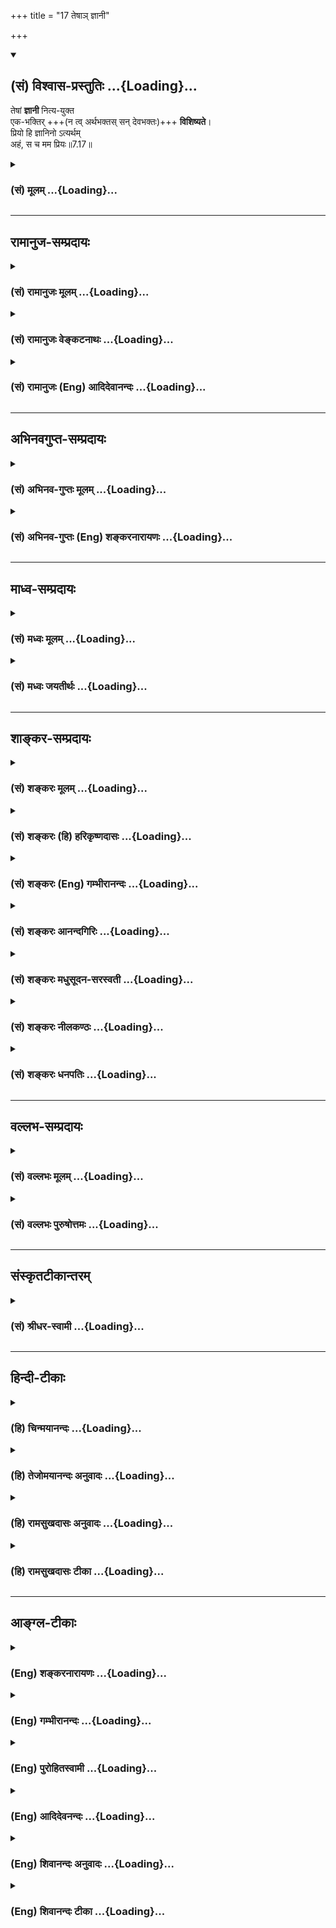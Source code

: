+++
title = "17 तेषाञ् ज्ञानी"

+++
<div class="js_include" newlevelforh1="2" title="(सं) विश्वास-प्रस्तुतिः" unfilled url="/mahAbhAratam/vyAsaH/shlokashaH/06-bhIShma-parva/03-bhagavad-gItA-parva/saMskRtam/vishvAsa-prastutiH/07_jnAna-vijnAna-yogaH/17_teShA~n_jnAnI.md">
<details open><summary><h2>(सं) विश्वास-प्रस्तुतिः ...{Loading}...</h2></summary>

तेषां **ज्ञानी** नित्य-युक्त  
एक-भक्तिर् +++(न त्व् अर्थभक्तस् सन् देवभक्तः)+++ **विशिष्यते**।  
प्रियो हि ज्ञानिनो ऽत्यर्थम्  
अहं, स च मम प्रियः॥7.17॥
</details>
</div>
<div class="js_include collapsed" newlevelforh1="3" title="(सं) मूलम्" unfilled url="/mahAbhAratam/vyAsaH/shlokashaH/06-bhIShma-parva/03-bhagavad-gItA-parva/saMskRtam/mUlam/07_jnAna-vijnAna-yogaH/17_teShA~n_jnAnI.md">
<details><summary><h3>(सं) मूलम् ...{Loading}...</h3></summary>

तेषां ज्ञानी नित्ययुक्त एकभक्तिर्विशिष्यते।  
प्रियो हि ज्ञानिनोऽत्यर्थमहं स च मम प्रियः।।7.17।।
</details>
</div>


_________________
## रामानुज-सम्प्रदायः
<div class="js_include collapsed" newlevelforh1="3" title="(सं) रामानुजः मूलम्" unfilled url="/mahAbhAratam/vyAsaH/shlokashaH/06-bhIShma-parva/03-bhagavad-gItA-parva/saMskRtam/rAmAnujaH/mUlam/07_jnAna-vijnAna-yogaH/17_teShA~n_jnAnI.md">
<details><summary><h3>(सं) रामानुजः मूलम् ...{Loading}...</h3></summary>

।।7.17।।**तेषां ज्ञानी विशिष्यते** कुतः **नित्ययुक्त एकभक्तिः** इति च।
तस्य हि मदेकप्राप्यस्य मया योगो नित्यः। इतरयोस्तु
यावत्स्वाभिलषितप्राप्ति मया योगः। तथा ज्ञानिनो मयि एकस्मिन् एव भक्तिः
इतरयोः तु स्वाभिलषिते तत्साधनत्वेन मयि च। अतः स एव विशिष्यते।  
  
किं च **प्रियो हि ज्ञानिनोऽत्यर्थम् अहम्** अत्र अत्यर्थशब्दो अभिधेयवचनः
ज्ञानिनः अहं यथा प्रियः तथा मया सर्वज्ञेन सर्वशक्तिना अपि अभिधातुं न
शक्यते इत्यर्थः प्रियत्वस्य इयत्तारहितत्वात्। यथा ज्ञानिनाम् अग्रेसरस्य
प्रह्लादस्य स त्वासक्तमतिः कृष्णे देश्यमानो महोरगैः। न विवेदात्मनो
गात्रं तत्स्मृत्याह्लादसंस्थितः (वि॰ पु॰ 1।17।39) इति **सः** अपि तथा एव
**मम प्रियः।**

</details>
</div>
<div class="js_include collapsed" newlevelforh1="3" title="(सं) रामानुजः वेङ्कटनाथः" unfilled url="/mahAbhAratam/vyAsaH/shlokashaH/06-bhIShma-parva/03-bhagavad-gItA-parva/saMskRtam/rAmAnujaH/venkaTanAthaH/07_jnAna-vijnAna-yogaH/17_teShA~n_jnAnI.md">
<details><summary><h3>(सं) रामानुजः वेङ्कटनाथः ...{Loading}...</h3></summary>

  
  
।।7.17।। एवं भक्तभेद उक्तः तत्र प्रबुद्धस्य श्रैष्ठ्यं दर्शयति तेषामिति।
इममेवार्थं परस्तादपि वक्ष्यति चतुर्विधा मम जना भक्ता एव हि ते श्रुताः।
तेषामेकान्तिनः श्रेष्ठास्ते चैवानन्यदेवताः।। अहमेव गतिस्तेषां निराशीः
कर्मकारिणाम्। ये तु शिष्टास्त्रयो भक्ताः फलकामा हि ते मताः।। सर्वे
च्यवनधर्माणः प्रतिबुद्धस्तु मोक्षभाक् म.भा.12।341।33.35 इति। तेषामिति
निर्धारणे षष्ठी। विशिष्यते श्रेष्ठतम इत्यर्थः। किं प्रशंसामात्रार्थमिदं
इति शङ्कतेकुत इति। वैशिष्ट्यहेतुपरं विशेषणद्वयमित्याहनित्ययुक्तः
एकभक्तिरिति चेति। ज्ञानिनो हीत्यादि प्रापकस्य तस्यैव
प्राप्यत्वात्फलदशायामपि। योगोऽनुवृत्त इत्यर्थः।
आर्तस्यार्थार्थिनश्चैकाधिकारित्वनिर्णयादितरयोरिति द्विवचनम्।
एतेनात्मार्थिनः फलदशायां परमात्मनो भोग्यतयाऽनुसन्धानं नास्तीति सिद्धम्।
एकस्मिन् भक्तिर्यस्य स एकभक्तिरिति व्यधिकरणबहुव्रीहिः।
एकशब्दाभिप्रेतमुपास्यफलयोरभेदं दर्शयितुंएकस्मिन्नेवेत्यवधारणम्। प्रियो हि
इत्यादिना हेत्वन्तरमुच्यत इत्यभिप्रायेणाह किञ्चेति। अतिशयितकाष्ठां
वक्तुमाह अर्थशब्दोऽभिधेयवचन इति। अत्यर्थमत्यभिधेयम् अभिधेयातिक्रमणं
चात्राभिधेयान्तराद्द्वैलक्षण्यम्
तच्चाभिधातुमशक्यतेत्यभिप्रायेणाहज्ञानिनोऽहमिति। अभिधातुमशक्यं
इत्यस्येश्वरवचनत्वात्तेनाप्यशक्यमिति फलितमित्यभिप्रायेणोक्तंमयेत्यादिना।
ननु सर्वज्ञेन यदज्ञातं तदसदेव स्यात् यत्र चासावशक्तः तत्र
चास्यानीश्वरत्वं स्यादित्यत्राह प्रियत्वस्येति
गगनकुसुमादिवदसत्त्वनिबन्धनमज्ञानं न दोषाय अन्यथा भ्रान्तत्वप्रसङ्गात्।
इयत्ताया अभावादेव तद्वाचकः शब्दोऽपि नास्तीति तदप्रयोगोऽपि
नाशक्तिहेतुरिति भावः। हिशब्दद्योतितां प्रसिद्धिमुदाहरति
यथेति। ज्ञानिनामग्रेसरस्येत्यनेन जन्मसिद्धनिरतिशयज्ञानवत्त्वं
बाधकवचनादिभिर्बिभीषिकासहस्रैश्चाकम्पितत्वं विवक्षितम्। कृषिर्भूवाचकः
शब्दो णश्च निर्वृतिवाचकः म.भा.5।70।5 इति कृष्णशब्देनात्र
निर्वृतिहेतुत्वादिकं विवक्षितम्। प्रवाहानादिकृष्णावतारकृतकालियमर्दनसूचनं
वा भक्तदुःखानां कर्षणाद्वा कृष्णः तीव्रदुःखहेतुसद्भावेऽपि दुःखानुभवाभावो
निरतिशयप्रीत्यन्तरमत्ततयेति भावः। आत्मज्ञानमपि तदानीं मृग्यं किं
पुनर्गृहादिकल्पशरीरज्ञानमित्यात्मनो गात्रमित्यस्य भावः। स च मम प्रियः
इत्यत्राप्यत्यर्थशब्दः समुच्चयसामर्थ्यादर्थस्वभावाच्चानुषक्त
इत्यभिप्रायेणाह तथैवेति। यथाऽहं त्रिविधपरिच्छेदरहित
निरतिशयानन्दस्वरूपोऽनन्तगुणविभूतिर्ज्ञानिनः प्रियस्तथाऽयमेक एव ज्ञानी मम
निरतिशयप्रीतिविषय इत्युक्तं भवति। स च मम प्रियः इत्यत्र निरतिशयप्रीतिं
कुर्वतोऽपि महोदारस्येश्वरस्यापि तत्प्रीत्युपाधिकप्रीतिकरणादतृप्तिः
सूचितेति केचिदाचार्याः।  
  

</details>
</div>
<div class="js_include collapsed" newlevelforh1="3" title="(सं) रामानुजः (Eng) आदिदेवानन्दः" unfilled url="/mahAbhAratam/vyAsaH/shlokashaH/06-bhIShma-parva/03-bhagavad-gItA-parva/saMskRtam/rAmAnujaH/english/AdidevAnandaH/07_jnAna-vijnAna-yogaH/17_teShA~n_jnAnI.md">
<details><summary><h3>(सं) रामानुजः (Eng) आदिदेवानन्दः ...{Loading}...</h3></summary>

7.17 Of these four, 'the man of knowledge' is the foremost. Why; Because of being ever with Me in Yoga and devoted to the One only. To the man of knowledge the attainment of Myself being the only end in view, he is ever with Me. As for the others, they contemplate on Me only until the fulfilment of their desires. But to the man of knowledge, there is single-minded devotion to Me only. Unlike him, the others, want only the objects of their desire and they are devoted to Me only as a means for gaining them. Hence he, the man of knowledge, alone is the foremost.
Further I am very dear to the man of knowledge. Here the term 'artha' in relation to the expression 'athyartham' denotes 'what cannot be expressed adeately.' That is, even I, the omniscient and omnipotent, is unable to express how much I am dear to the Jnanin, since there is no such limit as 'this much' for this love. Such is the meaning. As in the case of Prahlada, the foremost among men of knowledge, it is said: 'But he with his thoughts firmly fixed on Krsna while being bitten by the great serpents, felt no pain from the wounds, being immersed in rapturous recollections of Him' (V. P., 1.17.39). I reciprocate this love infinitely.

</details>
</div>


_________________
## अभिनवगुप्त-सम्प्रदायः
<div class="js_include collapsed" newlevelforh1="3" title="(सं) अभिनव-गुप्तः मूलम्" unfilled url="/mahAbhAratam/vyAsaH/shlokashaH/06-bhIShma-parva/03-bhagavad-gItA-parva/saMskRtam/abhinava-guptaH/mUlam/07_jnAna-vijnAna-yogaH/17_teShA~n_jnAnI.md">
<details><summary><h3>(सं) अभिनव-गुप्तः मूलम् ...{Loading}...</h3></summary>

।।7.16 7.19।। चतुर्विधा इत्यादि सुदुर्लभ इत्यन्तम्। ये तु मां भजन्ते ते
सुकृतिनः। ते च चत्वारः। सर्वे चैते उदाराः। यतः अन्ये कृपणबुद्धयः
आर्त्तिनिवारणम् अर्थादि च तुल्यपाणिपादोदरशरीरसत्त्वेभ्योऽधिकतरं वा
आत्मन्यूनेभ्यो मार्गयन्ते। ज्ञान्यपेक्षया तु ते न्यूनसत्त्वाः यतः तेषां
तावत्यपि भेदोऽस्ति भगवतः इदमहमभिलष्यामि इति भेदस्य स्फुटप्रतिभासात्।
ज्ञानी तु मामेवाभेदतया अवलम्बते इति +++(S omits इति)+++ ततोऽहमभिन्न एव। तस्य च
अहमेव प्रियः न तु फलम्। अत एव स वासुदेव एव सर्वम् इत्येव +++(S वासुदेवः
सर्वमेवम्)+++ दृढप्रतिपत्तिपवित्रीकृतहृदयः।

</details>
</div>
<div class="js_include collapsed" newlevelforh1="3" title="(सं) अभिनव-गुप्तः (Eng) शङ्करनारायणः" unfilled url="/mahAbhAratam/vyAsaH/shlokashaH/06-bhIShma-parva/03-bhagavad-gItA-parva/saMskRtam/abhinava-guptaH/english/shankaranArAyaNaH/07_jnAna-vijnAna-yogaH/17_teShA~n_jnAnI.md">
<details><summary><h3>(सं) अभिनव-गुप्तः (Eng) शङ्करनारायणः ...{Loading}...</h3></summary>

7.17 See Comment under 7.19

</details>
</div>


_________________
## माध्व-सम्प्रदायः
<div class="js_include collapsed" newlevelforh1="3" title="(सं) मध्वः मूलम्" unfilled url="/mahAbhAratam/vyAsaH/shlokashaH/06-bhIShma-parva/03-bhagavad-gItA-parva/saMskRtam/madhvaH/mUlam/07_jnAna-vijnAna-yogaH/17_teShA~n_jnAnI.md">
<details><summary><h3>(सं) मध्वः मूलम् ...{Loading}...</h3></summary>

।।7.17।। एकस्मिन्नेव भक्तिरित्येकभक्तिः। तच्चोक्तं गारुडे मय्येव
भक्तिर्नान्यत्र एकभक्तिः स उच्यते इति।

</details>
</div>
<div class="js_include collapsed" newlevelforh1="3" title="(सं) मध्वः जयतीर्थः" unfilled url="/mahAbhAratam/vyAsaH/shlokashaH/06-bhIShma-parva/03-bhagavad-gItA-parva/saMskRtam/madhvaH/jayatIrthaH/07_jnAna-vijnAna-yogaH/17_teShA~n_jnAnI.md">
<details><summary><h3>(सं) मध्वः जयतीर्थः ...{Loading}...</h3></summary>

।।7.17।। एका भक्तिर्यस्येति विग्रहे भक्तिशब्दस्य
प्रियादित्वात्तस्मिन्परतः पूर्वपदस्य पुंवद्भावो न सिध्यतीत्यालोच्याह
**एकस्मिन्ने**वेति। अस्य इत्यध्याहार्यम्। तथापि वैयधिकरण्यात्
बहुव्रीहिर्न सिद्ध्यतीति चेत् न आगमसिद्धत्वाच्चेत्याह **तच्चे**ति।
यस्येत्युपस्कर्तव्यम्।

</details>
</div>


_________________
## शाङ्कर-सम्प्रदायः
<div class="js_include collapsed" newlevelforh1="3" title="(सं) शङ्करः मूलम्" unfilled url="/mahAbhAratam/vyAsaH/shlokashaH/06-bhIShma-parva/03-bhagavad-gItA-parva/saMskRtam/shankaraH/mUlam/07_jnAna-vijnAna-yogaH/17_teShA~n_jnAnI.md">
<details><summary><h3>(सं) शङ्करः मूलम् ...{Loading}...</h3></summary>

।।7.17।। **तेषां** चतुर्णां मध्ये **ज्ञानी** तत्त्ववित् तत्त्ववित्त्वात्
**नित्ययुक्तः** भवति एकभक्तिश्च अन्यस्य भजनीयस्य अदर्शनात् अतः **स
एकभक्तिः विशिष्यते** विशेषम् आधिक्यम् आपद्यते अतिरिच्यते इत्यर्थः।
**प्रियो हि** यस्मात् अहम् आत्मा **ज्ञानिनः** अतः तस्य **अहम् अत्यर्थं**
प्रियः प्रसिद्धं हि लोके आत्मा प्रियो भवति इति। तस्मात् ज्ञानिनः
आत्मत्वात् वासुदेवः प्रियो भवतीत्यर्थः। **स च** ज्ञानी **मम** वासुदेवस्य
आत्मैवेति मम अत्यर्थं **प्रियः**।। न तर्हि आर्तादयः त्रयः वासुदेवस्य
प्रियाः न किं तर्हि

</details>
</div>
<div class="js_include collapsed" newlevelforh1="3" title="(सं) शङ्करः (हि) हरिकृष्णदासः" unfilled url="/mahAbhAratam/vyAsaH/shlokashaH/06-bhIShma-parva/03-bhagavad-gItA-parva/saMskRtam/shankaraH/hindI/harikRShNadAsaH/07_jnAna-vijnAna-yogaH/17_teShA~n_jnAnI.md">
<details><summary><h3>(सं) शङ्करः (हि) हरिकृष्णदासः ...{Loading}...</h3></summary>

।।7.17।। उन चार प्रकारके भक्तोंमें जो ज्ञानी है अर्थात् यथार्थ तत्त्वको
जाननेवाला है वह तत्त्ववेत्ता होनेके कारण सदा मुझमें स्थित है और उसकी
दृष्टिमें अन्य किसी भजनेयोग्य वस्तुका अस्तित्व न रहनेके कारण वह केवल एक
मुझ परमात्मामें ही अनन्य भक्तिवाला होता है। इसलिये वह अनन्य प्रेमी (
ज्ञानी भक्त ) श्रेष्ठ माना जाता है। ( अन्य तीनोंकी अपेक्षा ) अधिक उच्च
कोटिका समझा जाता है। क्योंकि मैं ज्ञानीका आत्मा हूँ इसलिये उसको अत्यन्त
प्रिय हूँ। संसारमें यह प्रसिद्ध ही है कि आत्मा ही प्रिय होता है। इसलिये
ज्ञानीका आत्मा होनेके कारण भगवान् वासुदेव उसे अत्यन्त प्रिय होता है। यह
अभिप्राय है। तथा वह ज्ञानी भी मुझ वासुदेवका आत्मा ही है अतः वह मेरा
अत्यन्त प्रिय है।

</details>
</div>
<div class="js_include collapsed" newlevelforh1="3" title="(सं) शङ्करः (Eng) गम्भीरानन्दः" unfilled url="/mahAbhAratam/vyAsaH/shlokashaH/06-bhIShma-parva/03-bhagavad-gItA-parva/saMskRtam/shankaraH/english/gambhIrAnandaH/07_jnAna-vijnAna-yogaH/17_teShA~n_jnAnI.md">
<details><summary><h3>(सं) शङ्करः (Eng) गम्भीरानन्दः ...{Loading}...</h3></summary>

7.17 Tesam, of them, among the four; jnani, the man of Knowledge, the
knower of Reality, is nitya-yuktah, endowed with constant steadfastness
as a result of being a knower of Reality; and he also becomes
eka-bhaktih, endowed with one-pointed devotion, because he finds no one
else whom he can adore. Conseently, that person of one-pointed devotion
visisyate, excels, becomes superior, i.e. he surpasses (the others). Hi,
since; I, the Self, am priyah, dear; jnaninah, to the man of Knowledge;
therefore aham, I; am atyartham, very much; priyah, dear to him. It is
indeed a well known fact in the world that the Self is dear. The
meaning, therefore, is that Vasudeva, being the Self of the man of
Knowledge, is dear to him. And sah, he, the man of Knowledge, being the
very Self of Me who am Vasudeva; is very much priyah, dear; mama, to Me.
'If that be so, then the other three-the afflicted and the others-are
not dear to Vasudeva;' 'This is not so!' 'What then;'

</details>
</div>
<div class="js_include collapsed" newlevelforh1="3" title="(सं) शङ्करः आनन्दगिरिः" unfilled url="/mahAbhAratam/vyAsaH/shlokashaH/06-bhIShma-parva/03-bhagavad-gItA-parva/saMskRtam/shankaraH/AnandagiriH/07_jnAna-vijnAna-yogaH/17_teShA~n_jnAnI.md">
<details><summary><h3>(सं) शङ्करः आनन्दगिरिः ...{Loading}...</h3></summary>

।।7.17।। चतुर्विधानां तेषां सुकृतिनां भगवदभिमुखानां तुल्यत्वमाशङ्क्याह
**तेषामिति।** तस्य विशिष्यमाणत्वे हेतुमाह **प्रियो हीति।**
नित्ययुक्तत्वं भगवत्यात्मनि सदा समाहितचेतस्त्वम् असारे संसारे भगवानेव
सारः सोऽहमस्मीत्येकस्मिन्नद्वितीये स्वस्मादत्यन्तमभिन्ने भगवति भक्तिः
स्नेहविशेषोऽस्येत्येकभक्तिः। तस्याधिक्ये हेतुं विवृणोति **प्रियो
हीत्यादिना।** भगवतो ज्ञानिनश्च परस्परं प्रेमास्पदत्वे प्रसिद्धिं
प्रमाणयति **प्रसिद्धं हीति।** आत्मनो ज्ञानिनं प्रति प्रियत्वेऽपि भगवतो
वासुदेवस्य कथं तं प्रति प्रियत्वमित्याशङ्क्याह **तस्मादिति।** अहं
ज्ञानिनो निरुपाधिकप्रेमास्पदं परमपुरुषार्थत्वेनात्मत्वेन च
गृहीतत्वादित्यर्थः। ज्ञानिनोऽपि भगवन्तं प्रति प्रियत्वं प्रकटयति **स
चेति।**

</details>
</div>
<div class="js_include collapsed" newlevelforh1="3" title="(सं) शङ्करः मधुसूदन-सरस्वती" unfilled url="/mahAbhAratam/vyAsaH/shlokashaH/06-bhIShma-parva/03-bhagavad-gItA-parva/saMskRtam/shankaraH/madhusUdana-sarasvatI/07_jnAna-vijnAna-yogaH/17_teShA~n_jnAnI.md">
<details><summary><h3>(सं) शङ्करः मधुसूदन-सरस्वती ...{Loading}...</h3></summary>

।।7.17।। चतुर्विधानामपि सुकृतित्वे नियतेऽपि सुकृताधिक्येन निष्कामतया
प्रेमाधिक्यात् चतुर्विधानां तेषां मध्ये
ज्ञानीतत्त्वज्ञानवान्निवृत्तसर्वकामो विशिष्यते सर्वतोऽतिरिच्यते।
सर्वोत्कृष्ट इत्यर्थः। यतो नित्ययुक्तो भगवति प्रत्यगभिन्ने सदा
समाहितचेता विक्षेपकाभावात्। अतएवैकभक्तिरेकस्मिन्भगवत्येव
भक्तिरनुरक्तिर्यस्य स तथा तस्यानुरक्तिविषयान्तराभावात्। हि यस्मात्
प्रियो निरुपाधिप्रेमास्पदमत्यर्थमत्यन्तमतिशयेन ज्ञानिनोऽहं प्रत्यगभिन्नः
परमात्मा सच तस्मादत्यर्थं मम परमेश्ववरस्य प्रियः। आत्मा प्रियोऽतिशयेन
भवतीति श्रुतिलोकयोः प्रसिद्धमेवेत्यर्थः।

</details>
</div>
<div class="js_include collapsed" newlevelforh1="3" title="(सं) शङ्करः नीलकण्ठः" unfilled url="/mahAbhAratam/vyAsaH/shlokashaH/06-bhIShma-parva/03-bhagavad-gItA-parva/saMskRtam/shankaraH/nIlakaNThaH/07_jnAna-vijnAna-yogaH/17_teShA~n_jnAnI.md">
<details><summary><h3>(सं) शङ्करः नीलकण्ठः ...{Loading}...</h3></summary>

।।7.17।। किं सर्वेऽपि समा एते सुकृतिन इति साधारण्येन विशेषणादत आह
**तेषामिति।** तेषां मध्ये ज्ञानी विशिष्यते। यतो नित्ययुक्तः। आर्तादयो हि
कामिनः कामपूर्तौ न मद्भजने युक्ता भवन्ति अयंतु नित्ययुक्त
एकभक्तिश्चैकभावेन भजनं करोति। तथाहि आर्ता रोगिणः सूर्यं भजन्ते जिज्ञासवः
सरस्वतीं अर्थार्थिनः कुबेरादीनिति तेषां तत्तत्कामार्थित्वेनानेकभक्तित्वं
दृश्यते। तस्य नित्ययुक्तत्वे एकभक्तित्वे च हेतुः हि यतः
ज्ञानिनोऽहमत्यर्थं प्रियः आत्मत्वादेव। आत्मा च प्रियः
निरुपाधिप्रेमगोचरत्वात्तदेतत्प्रेयः पुत्रात्प्रेयो
वित्तात्प्रेयोऽन्यस्मात्सर्वस्मादान्तरो यदयमात्मा इति श्रुतेश्च। सच
ज्ञानी मम प्रियो भक्तानां दुर्लभत्वादिति भावः।

</details>
</div>
<div class="js_include collapsed" newlevelforh1="3" title="(सं) शङ्करः धनपतिः" unfilled url="/mahAbhAratam/vyAsaH/shlokashaH/06-bhIShma-parva/03-bhagavad-gItA-parva/saMskRtam/shankaraH/dhanapatiH/07_jnAna-vijnAna-yogaH/17_teShA~n_jnAnI.md">
<details><summary><h3>(सं) शङ्करः धनपतिः ...{Loading}...</h3></summary>

।।7.17।। तेभ्यो ज्ञानिनः श्रैष्ठ्यमाह। तेषां चतुर्णा मध्ये ज्ञानी
विशिष्यते आधिक्यं प्राप्नोति। यतस्तत्त्ववित्त्वान्नित्ययुक्तः कदापि
मद्भजनं न त्यजति। यतएकमेवाद्वितीयं ब्रह्मतत्त्वमसि इत्यादि श्रुत्या
निर्णीते प्रत्यगभिन्ने मयि भगवति वासुदेवे भक्तिर्वृत्तिसंततिरुपा यस्य
सः। प्रेमास्पदे वस्तुनि भक्तिर्भवति प्रेमास्पदश्च श्रुत्या
लोकप्रसिद्य्धा चात्मा। हि यस्मादहं ज्ञानिन आत्मस्वादत्यर्थं अत्यन्तं
प्रियः। स च ज्ञानी मम वासुदेवस्यात्मैवातो ममात्यन्तं प्रियः।

</details>
</div>


_________________
## वल्लभ-सम्प्रदायः
<div class="js_include collapsed" newlevelforh1="3" title="(सं) वल्लभः मूलम्" unfilled url="/mahAbhAratam/vyAsaH/shlokashaH/06-bhIShma-parva/03-bhagavad-gItA-parva/saMskRtam/vallabhaH/mUlam/07_jnAna-vijnAna-yogaH/17_teShA~n_jnAnI.md">
<details><summary><h3>(सं) वल्लभः मूलम् ...{Loading}...</h3></summary>

।।7.17।। एतेषां मध्ये मुमुक्षुः मम ज्ञानी श्रेष्ठो मत इत्याह तेषां
ज्ञानीति। नित्यं योग उक्तलक्षणस्तद्वान् नित्ययुक्तः। तादृशश्च
मदीयमहिमज्ञानवान् तथा मय्येव पुरुषोत्तमे परमात्मनि विभावेकस्मिन् एका
निरपेक्षा भक्तिर्यस्य। इतरेषां तु स्वाभिलषिते तत्साधकत्वेन वा मयि वेत्यत
एव स विशिष्टो भवति। न केवलं स विशिष्टः किन्तु प्रियः परस्परमित्याह
प्रियो हीति। अहं ज्ञानिनोऽत्यर्थं प्रियः प्रेमविषयः स च ममेति
भजनात्ज्ञानी चेद्भजते कृष्णं तस्मान्नास्त्यधिकः परः इति निबन्धवाक्यात्।
सर्वेषां ममताविषयाणां मध्ये स्वात्मा प्रियः आनन्दरूपत्वात् स आत्मा
परमानन्दपरमात्मांशत्वादित्यर्थः। परमात्मनि प्रियत्वम्।

</details>
</div>
<div class="js_include collapsed" newlevelforh1="3" title="(सं) वल्लभः पुरुषोत्तमः" unfilled url="/mahAbhAratam/vyAsaH/shlokashaH/06-bhIShma-parva/03-bhagavad-gItA-parva/saMskRtam/vallabhaH/puruShottamaH/07_jnAna-vijnAna-yogaH/17_teShA~n_jnAnI.md">
<details><summary><h3>(सं) वल्लभः पुरुषोत्तमः ...{Loading}...</h3></summary>

  
  
।।7.17।। एवं चतुर्विधानुक्चैतेषु ज्ञानी मोक्षार्थं भजनकर्त्ता उत्तम
इत्याह तेषामिति। तेषां पूर्वोक्तचतुर्विधानां मध्ये ज्ञानी नित्ययुक्तः
नित्यं मया युक्त इत्यर्थः। एतेभ्यश्चतुर्विधेभ्योऽपि
एकभक्तिरनन्यत्वेनैकान्तभजनकृत् दासवत् स विशिष्यते उत्तमत्वेनेत्यर्थः।
तस्य विशेष्यधर्ममाह प्रिय इति। हीति निश्चयेन ज्ञानिनः सकाशात् अत्यर्थं
सर्वभावे अहमेव तस्य प्रियः। अतएव श्रीभागवते भगवद्वाक्यंमदन्यत्ते न
जानन्ति नाहं तेभ्यो मनागपि इति।  
  

</details>
</div>


_________________
## संस्कृतटीकान्तरम्
<div class="js_include collapsed" newlevelforh1="3" title="(सं) श्रीधर-स्वामी" unfilled url="/mahAbhAratam/vyAsaH/shlokashaH/06-bhIShma-parva/03-bhagavad-gItA-parva/saMskRtam/shrIdhara-svAmI/07_jnAna-vijnAna-yogaH/17_teShA~n_jnAnI.md">
<details><summary><h3>(सं) श्रीधर-स्वामी ...{Loading}...</h3></summary>

।।7.17।। एतेषां मध्ये ज्ञानी श्रेष्ठ इत्याह **तेषामिति।** तेषां मध्ये
ज्ञानी विशिष्टः। तत्र हेतवः नित्ययुक्तः। सदा मन्निष्ठः एकस्मिन्मय्येव
भक्तिर्यस्य सः। ज्ञानिनो देहाद्यभिमानाभावेन
चित्तविक्षेपाभावान्नित्ययुक्तत्वमेकान्तभक्तित्वं च संभवति नान्यस्य। अतएव
हि तस्याहमत्यन्तं प्रियः स च मम।
तस्मादेतैर्नित्ययुक्तत्वादिभिश्चतुर्भिर्हेतुभिः स उत्तम इत्यर्थः।

</details>
</div>


_________________
## हिन्दी-टीकाः
<div class="js_include collapsed" newlevelforh1="3" title="(हि) चिन्मयानन्दः" unfilled url="/mahAbhAratam/vyAsaH/shlokashaH/06-bhIShma-parva/03-bhagavad-gItA-parva/hindI/chinmayAnandaH/07_jnAna-vijnAna-yogaH/17_teShA~n_jnAnI.md">
<details><summary><h3>(हि) चिन्मयानन्दः ...{Loading}...</h3></summary>

।।7.17।। चतुर्विध भक्तों की परस्पर तुलना करके भगवान् कहते हैं कि जो
ज्ञानी भक्त मुझसे नित्ययुक्त है और आत्मस्वरूप के साथ जिसकी अनन्य भक्ति
है वह सर्वश्रेष्ठ है क्योंकि आत्मतत्त्व से भिन्न किसी अन्य विषय में उसका
मन विचरण नहीं करता है। जब तक साधक को अपने ध्येय का स्वरूप निश्चित रूप से
ज्ञात नहीं होता है तब तक मन की एकाग्रता भी प्राप्त नहीं की जा सकती है।
एक भक्ति का अर्थ है साधक के मन में आत्मसाक्षात्कार की ही एक वृत्ति बनी
रहना। एक भक्ति को पाने के लिए साधक को अपने मन की विषयाभिमुखी प्रवृत्तियों
को विषय से निवृत्त करना आवश्यक होता है। ज्ञानी व्यक्ति किसी वस्तु की
प्राप्ति के लिए नहीं वरन् अपने मन की उन प्रवृत्तियों को नष्ट करने के लिए
ईश्वर का आह्वान करता है जिसके कारण उसके मन की शक्ति का जगत् के मिथ्या
आकर्षणों में व्यर्थ अपव्यय होता है। अत स्वाभाविक है कि आत्मस्वरूप में
स्थित भगवान् श्रीकृष्ण ऐसे ज्ञानी पुरुष को सर्वश्रेष्ठ मानते हैं जिसके
मन में आत्मानुभूति के अतिरिक्त अन्य कोई कामना ही नहीं रहती। ज्ञानी को मैं
अत्यन्त प्रिय हूँ। प्रेम का मापदण्ड है प्रियतम के साथ हुआ तादात्म्य।
वास्तव में आत्मसमर्पण की धुन पर ही प्रेम का गीत गाया जाता है।
निस्वार्थता प्रेम का आधार है। प्रेम की मांग है समस्त कालों एवं
परिस्थितियों में बिना किसी प्रतिदान की आशा के सर्वस्व दान। प्रेम के इस
स्वरूप को समझने पर ही ज्ञात होगा कि ज्ञानी भक्त का प्रेम ही वास्तविक
शुद्ध और पूर्ण प्रेम होता है। एकपक्षीय प्रेम की परिसमाप्ति कभी पूर्णत्व
में नहीं हो सकती। यहाँ भगवान् स्पष्ट कहते हैं ज्ञानी को मैं अत्यन्त
प्रिय हूँ और मुझे वह अत्यन्त प्रिय है। इस कथन में एक मनोवैज्ञानिक सत्य
छिपा हुआ है। प्रेम का यह सनातन नियम है कि वह निष्काम होने पर न केवल
पूर्णता को प्राप्त होता है वरन् उसमें एक दुष्ट को भी आदर्श बनाने की
विचित्र सार्मथ्य होती है। यह एक सुविचारित एवं सुविदित तथ्य है कि यदि किसी
व्यक्ति का मन किसी एक विशेष भावना जैसे दुख द्वेष मत्सर करुणा से भर जाता
है तो उसके समीपस्थ लोगों के मन पर भी उस तीव्र भावना का प्रभाव पड़ता है।
अत यदि हम किसी को निस्वार्थ शुद्ध प्रेम दे सकें तो हमारे दुष्ट शत्रु का
भी हृदय परिवर्तित हो सकता है। यह नियम है। यह मनोवैज्ञानिक सत्य भगवान् के
इस कथन में स्पष्ट होता है कि ज्ञानी को मैं और मुझे ज्ञानी अत्यन्त प्रिय
है। तब क्या आर्तादि भक्त भगवान् वासुदेव को प्रिय नहीं है ऐसी बात नहीं फिर
क्या कहते हैं

</details>
</div>
<div class="js_include collapsed" newlevelforh1="3" title="(हि) तेजोमयानन्दः अनुवादः" unfilled url="/mahAbhAratam/vyAsaH/shlokashaH/06-bhIShma-parva/03-bhagavad-gItA-parva/hindI/tejomayAnandaH/anuvAdaH/07_jnAna-vijnAna-yogaH/17_teShA~n_jnAnI.md">
<details><summary><h3>(हि) तेजोमयानन्दः अनुवादः ...{Loading}...</h3></summary>

।।7.17।। उनमें भी मुझ से नित्ययुक्त, अनन्य भक्ति वाला ज्ञानी श्रेष्ठ है,
क्योंकि ज्ञानी को मैं अत्यन्त प्रिय हूँ और वह मुझे अत्यन्त प्रिय है।।

</details>
</div>
<div class="js_include collapsed" newlevelforh1="3" title="(हि) रामसुखदासः अनुवादः" unfilled url="/mahAbhAratam/vyAsaH/shlokashaH/06-bhIShma-parva/03-bhagavad-gItA-parva/hindI/rAmasukhadAsaH/anuvAdaH/07_jnAna-vijnAna-yogaH/17_teShA~n_jnAnI.md">
<details><summary><h3>(हि) रामसुखदासः अनुवादः ...{Loading}...</h3></summary>

।।7.17।। उन चार भक्तोंमें मेरेमें निरन्तर लगा हुआ, अनन्यभक्तिवाला ज्ञानी
अर्थात् प्रेमी भक्त श्रेष्ठ है; क्योंकि ज्ञानी भक्तको मैं अत्यन्त प्रिय
हूँ और वह भी मेरेको अत्यन्त प्रिय है।

</details>
</div>
<div class="js_include collapsed" newlevelforh1="3" title="(हि) रामसुखदासः टीका" unfilled url="/mahAbhAratam/vyAsaH/shlokashaH/06-bhIShma-parva/03-bhagavad-gItA-parva/hindI/rAmasukhadAsaH/TIkA/07_jnAna-vijnAna-yogaH/17_teShA~n_jnAnI.md">
<details><summary><h3>(हि) रामसुखदासः टीका ...{Loading}...</h3></summary>

।।7.17।।***व्याख्या--*'तेषां ज्ञानी नित्ययुक्तः'** उन (अर्थार्थी, आर्त,
जिज्ञासु और ज्ञानी) भक्तोंमें ज्ञानी अर्थात् प्रेमी भक्त श्रेष्ठ है;
क्योंकि वह नित्ययुक्त है अर्थात् वह सदा-सर्वदा केवल भगवान्में ही लगा
रहता है। भगवान्के सिवाय दूसरे किसीमें वह किञ्चिन्मात्र भी नहीं लगता।
जैसे गोपियाँ गाय दुहते, दही बिलोते, धान कूटते आदि सभी लौकिक कार्य करते
हुए भी भगवान् श्रीकृष्णमें चित्तवाली रहती हैं **(टिप्पणी प₀ 420.2),**
ऐसे ही वह ज्ञानी भक्त लौकिक और पारमार्थिक सब क्रियाएँ करते समय
सदा-सर्वदा भगवान्से जुड़ा रहता है। भगवान्का सम्बन्ध रखते हुए ही उसकी सब
क्रियाएँ होती हैं।

</details>
</div>


_________________
## आङ्ग्ल-टीकाः
<div class="js_include collapsed" newlevelforh1="3" title="(Eng) शङ्करनारायणः" unfilled url="/mahAbhAratam/vyAsaH/shlokashaH/06-bhIShma-parva/03-bhagavad-gItA-parva/english/shankaranArAyaNaH/07_jnAna-vijnAna-yogaH/17_teShA~n_jnAnI.md">
<details><summary><h3>(Eng) शङ्करनारायणः ...{Loading}...</h3></summary>

7.17. Of them, the man of wisdom, being always attached \[to Me\] with single-pointed devotion excels \[others\]. For, I am dear to the man of wisdom above all personal gains and he is dear to Me.

</details>
</div>
<div class="js_include collapsed" newlevelforh1="3" title="(Eng) गम्भीरानन्दः" unfilled url="/mahAbhAratam/vyAsaH/shlokashaH/06-bhIShma-parva/03-bhagavad-gItA-parva/english/gambhIrAnandaH/07_jnAna-vijnAna-yogaH/17_teShA~n_jnAnI.md">
<details><summary><h3>(Eng) गम्भीरानन्दः ...{Loading}...</h3></summary>

7.17 Of them, the man of Knowledge, endowed with constant steadfastness and one-pointed devotion, excels. For I am very much dear to the man of Knowledge, and he too is dear to Me.

</details>
</div>
<div class="js_include collapsed" newlevelforh1="3" title="(Eng) पुरोहितस्वामी" unfilled url="/mahAbhAratam/vyAsaH/shlokashaH/06-bhIShma-parva/03-bhagavad-gItA-parva/english/purohitasvAmI/07_jnAna-vijnAna-yogaH/17_teShA~n_jnAnI.md">
<details><summary><h3>(Eng) पुरोहितस्वामी ...{Loading}...</h3></summary>

7.17 Of all of these, he who has gained wisdom, who meditates on Me without ceasing, devoting himself only to Me, he is the best; for by the wise man I am exceedingly beloved and the wise man, too, is beloved by Me.

</details>
</div>
<div class="js_include collapsed" newlevelforh1="3" title="(Eng) आदिदेवनन्दः" unfilled url="/mahAbhAratam/vyAsaH/shlokashaH/06-bhIShma-parva/03-bhagavad-gItA-parva/english/AdidevanandaH/07_jnAna-vijnAna-yogaH/17_teShA~n_jnAnI.md">
<details><summary><h3>(Eng) आदिदेवनन्दः ...{Loading}...</h3></summary>

7.17 Of these, the man of knowledge, being ever with Me in Yoga and devoted to the One only, is the foremost; for I am very dear to the man of knowledge and he too is dear to Me.

</details>
</div>
<div class="js_include collapsed" newlevelforh1="3" title="(Eng) शिवानन्दः अनुवादः" unfilled url="/mahAbhAratam/vyAsaH/shlokashaH/06-bhIShma-parva/03-bhagavad-gItA-parva/english/shivAnandaH/anuvAdaH/07_jnAna-vijnAna-yogaH/17_teShA~n_jnAnI.md">
<details><summary><h3>(Eng) शिवानन्दः अनुवादः ...{Loading}...</h3></summary>

7.17 Of them the wise, ever steadfast and devoted to the One, excels (is the best); for I am exceedingly dear to the wise and he is dear to Me.

</details>
</div>
<div class="js_include collapsed" newlevelforh1="3" title="(Eng) शिवानन्दः टीका" unfilled url="/mahAbhAratam/vyAsaH/shlokashaH/06-bhIShma-parva/03-bhagavad-gItA-parva/english/shivAnandaH/TIkA/07_jnAna-vijnAna-yogaH/17_teShA~n_jnAnI.md">
<details><summary><h3>(Eng) शिवानन्दः टीका ...{Loading}...</h3></summary>

7.17 तेषाम् of them; ज्ञानी the wise; नित्ययुक्तः ever steadfast;
एकभक्तिः whose devotion is to the One; विशिष्यते excels; प्रियः dear; हि
verily; ज्ञानिनः of the wise; अत्यर्थम् exceedingly; अहम् I; सः he; च
and; मम of Me; प्रियः dear.Commentary Ekabhaktih means unswerving;
singleminded devotion to the Supreme Being.The JnaniBhakta is beyond all cults or creeds or formal religion or rules of society. As the wise man is constantly harmonised and as he is devoted to the One; he is regarded as superior to all the other devotees. As I am his very Self or Antaratma; I am extremely dear to him. Everybody loves his own Self most. The Self is very dear to everybody. The wise man is My very Self and he is ear to Me also. (Cf.II.49IX.29XII.14;17and19)

</details>
</div>

